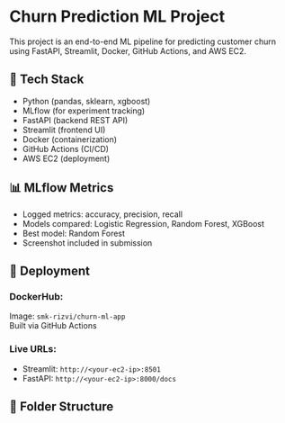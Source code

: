 # Churn Prediction ML Project

This project is an end-to-end ML pipeline for predicting customer churn using FastAPI, Streamlit, Docker, GitHub Actions, and AWS EC2.

## 🔧 Tech Stack
- Python (pandas, sklearn, xgboost)
- MLflow (for experiment tracking)
- FastAPI (backend REST API)
- Streamlit (frontend UI)
- Docker (containerization)
- GitHub Actions (CI/CD)
- AWS EC2 (deployment)

## 📊 MLflow Metrics
- Logged metrics: accuracy, precision, recall
- Models compared: Logistic Regression, Random Forest, XGBoost
- Best model: Random Forest
- Screenshot included in submission

## 🚀 Deployment

### DockerHub:
Image: `smk-rizvi/churn-ml-app`  
Built via GitHub Actions

### Live URLs:
- Streamlit: `http://<your-ec2-ip>:8501`
- FastAPI: `http://<your-ec2-ip>:8000/docs`

## 📁 Folder Structure
